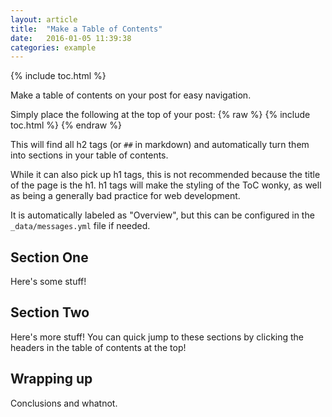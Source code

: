 ```yaml
---
layout: article
title:  "Make a Table of Contents"
date:   2016-01-05 11:39:38
categories: example
---
```


{% include toc.html %}

Make a table of contents on your post for easy navigation.

Simply place the following at the top of your post:
{% raw %}
{% include toc.html %}
{% endraw %}

This will find all h2 tags (or `##` in markdown) and automatically turn them into sections in your table of contents. 

While it can also pick up h1 tags, this is not recommended because the title of the page is the h1. h1 tags will make the styling of the ToC wonky, as well as being a generally bad practice for web development.

It is automatically labeled as "Overview", but this can be configured in the `_data/messages.yml` file if needed.


## Section One

Here's some stuff!

## Section Two

Here's more stuff! You can quick jump to these sections by clicking the headers in the table of contents at the top!

## Wrapping up

Conclusions and whatnot.
